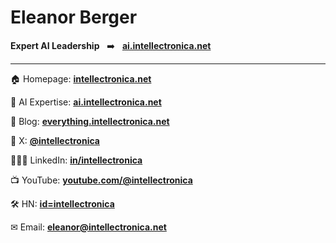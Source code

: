 # Eleanor Berger

**Expert AI Leadership**&nbsp;&nbsp;&nbsp;➡️&nbsp;&nbsp;&nbsp;**[ai.intellectronica.net](https://ai.intellectronica.net/)**

---

🏠 Homepage: **[intellectronica.net](https://intellectronica.net/)**

🧠 AI Expertise: **[ai.intellectronica.net](https://ai.intellectronica.net/)**

🔖 Blog: **[everything.intellectronica.net](https://everything.intellectronica.net/)**

📢 X: **[@intellectronica](https://x.com/intellectronica)**

👩🏽‍💻 LinkedIn: **[in/intellectronica](https://www.linkedin.com/in/intellectronica/)**

📺 YouTube: **[youtube.com/@intellectronica](https://www.youtube.com/@intellectronica)**

🛠️ HN: **[id=intellectronica](https://news.ycombinator.com/user?id=intellectronica)**

✉ Email: **[eleanor@intellectronica.net](mailto:eleanor@intellectronica.net)**
